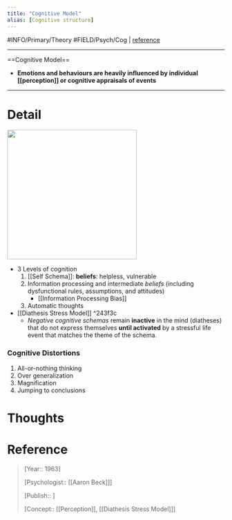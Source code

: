```yaml
---
title: "Cognitive Model"
alias: [Cognitive structure]
---
```



#INFO/Primary/Theory #FIELD/Psych/Cog | [reference]()

---

==Cognitive Model==

- **Emotions and behaviours are heavily influenced by individual [[perception]] or cognitive appraisals of events**

---

# Detail

<img src="https://upload.wikimedia.org/wikipedia/commons/thumb/e/e2/Cognitive_behavioral_therapy_-_basic_tenets.svg/1426px-Cognitive_behavioral_therapy_-_basic_tenets.svg.png" width="300">

- 3 Levels of cognition
	1. [[Self Schema]]: **beliefs**: helpless, vulnerable
	2. Information processing and intermediate *beliefs* (including dysfunctional rules, assumptions, and attitudes)
		- [[Information Processing Bias]]
	3. Automatic thoughts
- [[Diathesis Stress Model]] ^243f3c
    - *Negative cognitive schemas* remain **inactive** in the mind (diatheses) that do not express themselves **until activated** by a stressful life event that matches the theme of the schema.

### Cognitive Distortions

1. All-or-nothing thinking
2. Over generalization
3. Magnification
4. Jumping to conclusions

# Thoughts

# Reference

> [Year:: 1963]
>
> [Psychologist:: [[Aaron Beck]]]
>
> [Publish:: ]
>
> [Concept:: [[Perception]], [[Diathesis Stress Model]]]
